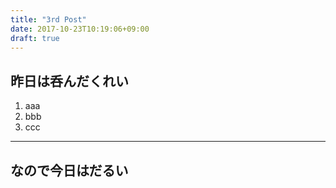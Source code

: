 ```yaml
---
title: "3rd Post"
date: 2017-10-23T10:19:06+09:00
draft: true
---
```

## 昨日は呑んだくれい
1. aaa
1. bbb
1. ccc

---
## なので今日はだるい
